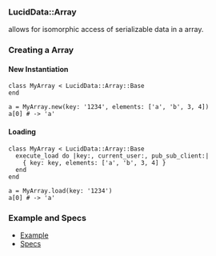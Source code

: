 ### LucidData::Array

allows for isomorphic access of serializable data in a array.

### Creating a Array

#### New Instantiation
```
class MyArray < LucidData::Array::Base
end

a = MyArray.new(key: '1234', elements: ['a', 'b', 3, 4])
a[0] # -> 'a'
```

#### Loading
```
class MyArray < LucidData::Array::Base
  execute_load do |key:, current_user:, pub_sub_client:|
    { key: key, elements: ['a', 'b', 3, 4] }
  end
end

a = MyArray.load(key: '1234')
a[0] # -> 'a'
```

### Example and Specs
- [Example](https://github.com/isomorfeus/isomorfeus-project/blob/master/ruby/isomorfeus-data/test_app_files/isomorfeus/data/simple_array.rb)
- [Specs](https://github.com/isomorfeus/isomorfeus-project/blob/master/ruby/isomorfeus-data/test_app_files/spec/data_array_spec.rb)
